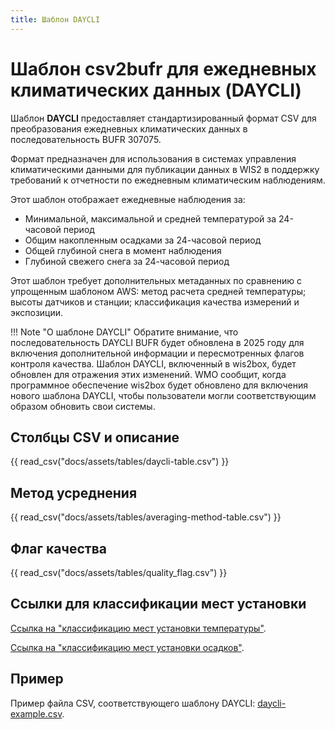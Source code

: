 ```yaml
---
title: Шаблон DAYCLI
---
```


# Шаблон csv2bufr для ежедневных климатических данных (DAYCLI)

Шаблон **DAYCLI** предоставляет стандартизированный формат CSV для преобразования ежедневных климатических данных в последовательность BUFR 307075.

Формат предназначен для использования в системах управления климатическими данными для публикации данных в WIS2 в поддержку требований к отчетности по ежедневным климатическим наблюдениям.

Этот шаблон отображает ежедневные наблюдения за:

 - Минимальной, максимальной и средней температурой за 24-часовой период
 - Общим накопленным осадками за 24-часовой период
 - Общей глубиной снега в момент наблюдения
 - Глубиной свежего снега за 24-часовой период

Этот шаблон требует дополнительных метаданных по сравнению с упрощенным шаблоном AWS: метод расчета средней температуры; высоты датчиков и станции; классификация качества измерений и экспозиции.

!!! Note "О шаблоне DAYCLI"
    Обратите внимание, что последовательность DAYCLI BUFR будет обновлена в 2025 году для включения дополнительной информации и пересмотренных флагов контроля качества. Шаблон DAYCLI, включенный в wis2box, будет обновлен для отражения этих изменений. WMO сообщит, когда программное обеспечение wis2box будет обновлено для включения нового шаблона DAYCLI, чтобы пользователи могли соответствующим образом обновить свои системы.

## Столбцы CSV и описание

{{ read_csv("docs/assets/tables/daycli-table.csv") }}

## Метод усреднения

{{ read_csv("docs/assets/tables/averaging-method-table.csv") }}

## Флаг качества

{{ read_csv("docs/assets/tables/quality_flag.csv") }}

## Ссылки для классификации мест установки

[Ссылка на "классификацию мест установки температуры"](https://library.wmo.int/idviewer/35625/839).

[Ссылка на "классификацию мест установки осадков"](https://library.wmo.int/idviewer/35625/840).

## Пример

Пример файла CSV, соответствующего шаблону DAYCLI: [daycli-example.csv](./../../sample-data/daycli-example.csv).